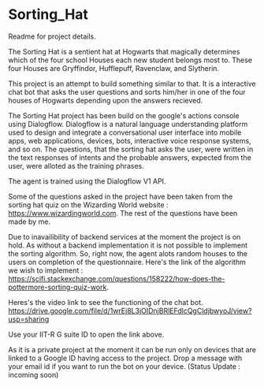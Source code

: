 # Sorting_Hat

Readme for project details.

The Sorting Hat is a sentient hat at Hogwarts that magically determines which of the four school Houses each new student belongs most to. These four Houses are Gryffindor, Hufflepuff, Ravenclaw, and Slytherin.

This project is an attempt to build something similar to that. It is a interactive chat bot that asks the user questions and sorts him/her in one of the four houses of Hogwarts depending upon the answers recieved. 

The Sorting Hat project has been build on the google's actions console using Dialogflow. Dialogflow is a natural language understanding platform used to design and integrate a conversational user interface into mobile apps, web applications, devices, bots, interactive voice response systems, and so on. The questions, that the sorting hat asks the user, were written in the text responses of intents and the probable answers, expected from the user, were alloted as the training phrases.

The agent is trained using the Dialogflow V1 API.

Some of the questions asked in the project have been taken from the sorting hat quiz on the Wizarding World website : https://www.wizardingworld.com. The rest of the questions have been made by me.

Due to inavailibility of backend services at the moment the project is on hold. As without a backend implementation it is not possible to implement the sorting algorithm. So, right now, the agent alots random houses to the users on completion of the questionnaire. Here's the link of the algorithm we wish to implement : https://scifi.stackexchange.com/questions/158222/how-does-the-pottermore-sorting-quiz-work.

Heres's the video link to see the functioning of the chat bot.
https://drive.google.com/file/d/1wrEj8L3jOIDnjBRlEFdlcQgCldjbwyoJ/view?usp=sharing

Use your IIT-R G suite ID to open the link above.

As it is a private project at the moment it can be run only on devices that are linked to a Google ID having access to the project. Drop a message with your email id if you want to run the bot on your device.
(Status Update : incoming soon)
